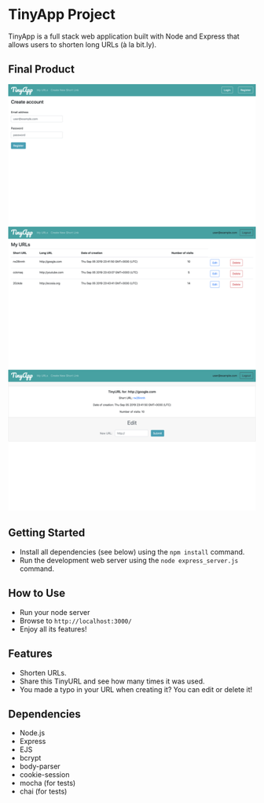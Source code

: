# TinyApp Project

TinyApp is a full stack web application built with Node and Express that allows users to shorten long URLs (à la bit.ly).

## Final Product

!["Registration page"](https://github.com/JCyan90/tinyapp/blob/master/docs/register_page.png?raw=true)
!["Your URLs page"](https://github.com/JCyan90/tinyapp/blob/master/docs/urls_page.png?raw=true)
!["The specific TinyURL page"](https://github.com/JCyan90/tinyapp/blob/master/docs/shortURL_page.png?raw=true)

## Getting Started

- Install all dependencies (see below) using the `npm install` command.
- Run the development web server using the `node express_server.js` command.

## How to Use

- Run your node server
- Browse to `http://localhost:3000/`
- Enjoy all its features!

## Features

- Shorten URLs.
- Share this TinyURL and see how many times it was used.
- You made a typo in your URL when creating it? You can edit or delete it!

## Dependencies

- Node.js
- Express
- EJS
- bcrypt
- body-parser
- cookie-session
- mocha (for tests)
- chai (for tests)